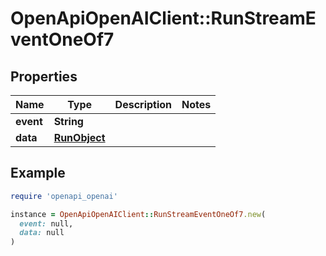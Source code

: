 # OpenApiOpenAIClient::RunStreamEventOneOf7

## Properties

| Name | Type | Description | Notes |
| ---- | ---- | ----------- | ----- |
| **event** | **String** |  |  |
| **data** | [**RunObject**](RunObject.md) |  |  |

## Example

```ruby
require 'openapi_openai'

instance = OpenApiOpenAIClient::RunStreamEventOneOf7.new(
  event: null,
  data: null
)
```


